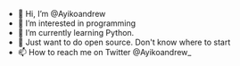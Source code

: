 - 👋 Hi, I’m @Ayikoandrew
- 👀 I’m interested in programming 
- 🌱 I’m currently learning Python.
- 💞️ Just want to do open source. Don't know where to start
- 📫 How to reach me on Twitter @Ayikoandrew_

<!---
Ayikoandrew/Ayikoandrew is a ✨ special ✨ repository because its `README.md` (this file) appears on your GitHub profile.
You can click the Preview link to take a look at your changes.
--->
